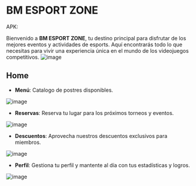 # BM ESPORT ZONE

APK:   

Bienvenido a **BM ESPORT ZONE**, tu destino principal para disfrutar de los mejores eventos y actividades de esports. Aquí encontrarás todo lo que necesitas para vivir una experiencia única en el mundo de los videojuegos competitivos.
![image](https://github.com/user-attachments/assets/61800004-5d7e-48af-b0ad-83fe25e67486)
## Home
- **Menú**: Catalogo de postres disponibles.
  
![image](https://github.com/user-attachments/assets/0d37c15f-96b8-4924-8cd9-6cb34166c0c9)

- **Reservas**: Reserva tu lugar para los próximos torneos y eventos.
  
![image](https://github.com/user-attachments/assets/6d0a0729-e74a-46f0-9c12-791030b95d9f)

- **Descuentos**: Aprovecha nuestros descuentos exclusivos para miembros.
  
![image](https://github.com/user-attachments/assets/c5a69cbb-ead2-4653-9a25-ba64a3b16da7)

- **Perfil**: Gestiona tu perfil y mantente al día con tus estadísticas y logros.
  
![image](https://github.com/user-attachments/assets/d57a3419-7a0e-48e8-bf52-b6785ae1199f)



